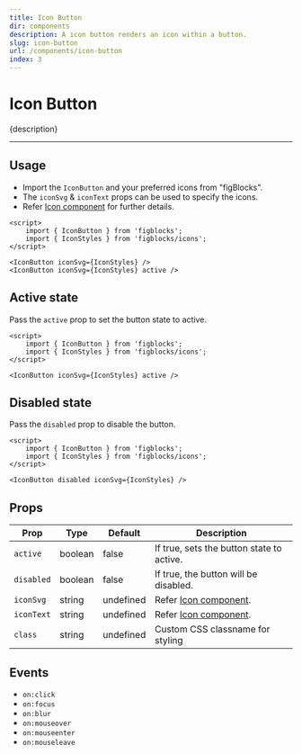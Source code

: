 ```yaml
---
title: Icon Button
dir: components
description: A icon button renders an icon within a button.
slug: icon-button
url: /components/icon-button
index: 3
---
```


<script> 
	import 'figblocks/globalStyles'; 
</script>

# Icon Button

{description}

---

## Usage

- Import the `IconButton` and your preferred icons from "figBlocks".
- The `iconSvg` & `iconText` props can be used to specify the icons.
- Refer [Icon component](/components/icon) for further details.

```svelte example
<script>
	import { IconButton } from 'figblocks';
	import { IconStyles } from 'figblocks/icons';
</script>

<IconButton iconSvg={IconStyles} />
<IconButton iconSvg={IconStyles} active />
```

## Active state

Pass the `active` prop to set the button state to active.

```svelte example hideScript
<script>
	import { IconButton } from 'figblocks';
	import { IconStyles } from 'figblocks/icons';
</script>

<IconButton iconSvg={IconStyles} active />
```

## Disabled state

Pass the `disabled` prop to disable the button.

```svelte example hideScript
<script>
	import { IconButton } from 'figblocks';
	import { IconStyles } from 'figblocks/icons';
</script>

<IconButton disabled iconSvg={IconStyles} />
```

## Props

| Prop       | Type    | Default   | Description                               |
| ---------- | ------- | --------- | ----------------------------------------- |
| `active`   | boolean | false     | If true, sets the button state to active. |
| `disabled` | boolean | false     | If true, the button will be disabled.     |
| `iconSvg`  | string  | undefined | Refer [Icon component](/components/icon). |
| `iconText` | string  | undefined | Refer [Icon component](/components/icon). |
| `class`    | string  | undefined | Custom CSS classname for styling          |

## Events

- `on:click`
- `on:focus`
- `on:blur`
- `on:mouseover`
- `on:mouseenter`
- `on:mouseleave`
